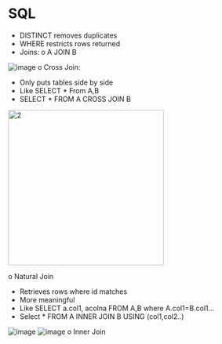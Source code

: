 # SQL


-	DISTINCT removes duplicates
-	WHERE restricts rows returned
-	Joins:
o	A JOIN B

![image](https://user-images.githubusercontent.com/78076248/115145578-8f7c9100-a052-11eb-8cf0-90a889ab92c6.png)
o	Cross Join:
-	Only puts tables side by side
-	Like SELECT * From A,B
-	SELECT * FROM A CROSS JOIN B




<img width="317" alt="2" src="https://user-images.githubusercontent.com/78076248/115145601-b044e680-a052-11eb-9c6a-6ea462b3eacc.PNG">

o	Natural Join
-	Retrieves rows where id matches
-	More meaningful
-	Like SELECT a.col1, acolna FROM A,B where A.col1=B.col1…
-	Select * FROM A INNER JOIN B USING (col1,col2..)



![image](https://user-images.githubusercontent.com/78076248/115145642-da96a400-a052-11eb-80ad-98356ea886bb.png)
![image](https://user-images.githubusercontent.com/78076248/115145659-f00bce00-a052-11eb-98f0-06f15f6567e7.png)
o	Inner Join
 
